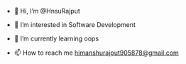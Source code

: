 - 👋 Hi, I’m @HnsuRajput
- 👀 I’m interested in Software Development
- 🌱 I’m currently learning oops

- 📫 How to reach me himanshurajput905878@gmail.com


<!---
HnsuRajput/HnsuRajput is a ✨ special ✨ repository because its `README.md` (this file) appears on your GitHub profile.
You can click the Preview link to take a look at your changes.
--->
